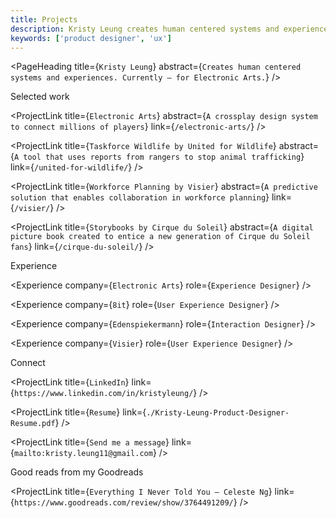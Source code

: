 ```yaml
---
title: Projects
description: Kristy Leung creates human centered systems and experiences. Currently for Electronic Arts.
keywords: ['product designer', 'ux']
---
```


<PageHeading title={`Kristy Leung`} abstract={`Creates human centered systems and experiences. Currently — for Electronic Arts.`} />

<SectionHeader>Selected work</SectionHeader>

<ProjectLink title={`Electronic Arts`} abstract={`A crossplay design system to connect millions of players`} link={`/electronic-arts/`} />

<ProjectLink title={`Taskforce Wildlife by United for Wildlife`} abstract={`A tool that uses reports from rangers to stop animal trafficking`} link={`/united-for-wildlife/`} />

<ProjectLink title={`Workforce Planning by Visier`} abstract={`A predictive solution that enables collaboration in workforce planning`} link={`/visier/`} />

<ProjectLink title={`Storybooks by Cirque du Soleil`} abstract={`A digital picture book created to entice a new generation of Cirque du Soleil fans`} link={`/cirque-du-soleil/`} />

<SectionHeader>Experience</SectionHeader>

<Experience company={`Electronic Arts`} role={`Experience Designer`} />

<Experience company={`8it`} role={`User Experience Designer`} />

<Experience company={`Edenspiekermann`} role={`Interaction Designer`} />

<Experience company={`Visier`} role={`User Experience Designer`} />

<SectionHeader>Connect</SectionHeader>

<ProjectLink title={`LinkedIn`} link={`https://www.linkedin.com/in/kristyleung/`} />

<ProjectLink title={`Resume`} link={`./Kristy-Leung-Product-Designer-Resume.pdf`} />

<ProjectLink title={`Send me a message`} link={`mailto:kristy.leung11@gmail.com`} />

<SectionHeader>Good reads from my Goodreads</SectionHeader>

<ProjectLink title={`Everything I Never Told You — Celeste Ng`} link={`https://www.goodreads.com/review/show/3764491209/`} />
